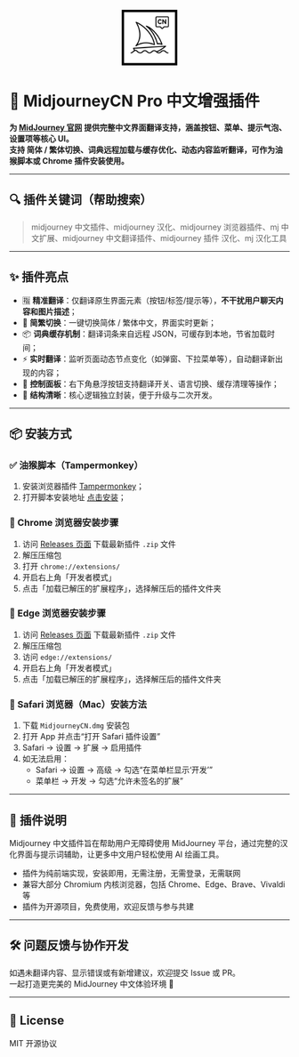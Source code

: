 <p align="center">
  <img src="https://github.com/cwser/midjourney-chinese-plugin/blob/main/iocn/icon.svg?raw=true" width="100" alt="插件图标">
</p>

# 🧩 MidjourneyCN Pro 中文增强插件

**为 [MidJourney 官网](https://www.midjourney.com/) 提供完整中文界面翻译支持，涵盖按钮、菜单、提示气泡、设置项等核心 UI。  
支持 **简体 / 繁体切换**、**词典远程加载与缓存优化**、**动态内容监听翻译**，可作为油猴脚本或 Chrome 插件安装使用。**

---

## 🔍 插件关键词（帮助搜索）

> midjourney 中文插件、midjourney 汉化、midjourney 浏览器插件、mj 中文扩展、midjourney 中文翻译插件、midjourney 插件 汉化、mj 汉化工具

---

## ✨ 插件亮点

- 🈯 **精准翻译**：仅翻译原生界面元素（按钮/标签/提示等），**不干扰用户聊天内容和图片描述**；
- 🔁 **简繁切换**：一键切换简体 / 繁体中文，界面实时更新；
- 📦 **词典缓存机制**：翻译词条来自远程 JSON，可缓存到本地，节省加载时间；
- ⚡ **实时翻译**：监听页面动态节点变化（如弹窗、下拉菜单等），自动翻译新出现的内容；
- 🧩 **控制面板**：右下角悬浮按钮支持翻译开关、语言切换、缓存清理等操作；
- 🧠 **结构清晰**：核心逻辑独立封装，便于升级与二次开发。

---

## 📦 安装方式

### ✅ 油猴脚本（Tampermonkey）

1. 安装浏览器插件 [Tampermonkey](https://www.tampermonkey.net/)；
2. 打开脚本安装地址 [点击安装](https://raw.githubusercontent.com/cwser/midjourney-chinese-plugin/main/MidJourneyCN-tampermonkey.user.js)；

### 🚀 Chrome 浏览器安装步骤

1. 访问 [Releases 页面](https://github.com/cwser/midjourney-chinese-plugin/releases) 下载最新插件 `.zip` 文件
2. 解压压缩包
3. 打开 `chrome://extensions/`
4. 开启右上角「开发者模式」
5. 点击「加载已解压的扩展程序」，选择解压后的插件文件夹

### 🚀 Edge 浏览器安装步骤

1. 访问 [Releases 页面](https://github.com/cwser/midjourney-chinese-plugin/releases) 下载最新插件 `.zip` 文件
2. 解压压缩包
3. 访问 `edge://extensions/`
4. 开启右上角「开发者模式」
5. 点击「加载已解压的扩展程序」，选择解压后的插件文件夹

### 🚀 Safari 浏览器（Mac）安装方法


1. 下载 `MidjourneyCN.dmg` 安装包
2. 打开 App 并点击“打开 Safari 插件设置”
3. Safari → 设置 → 扩展 → 启用插件
4. 如无法启用：
   - Safari → 设置 → 高级 → 勾选“在菜单栏显示‘开发’”
   - 菜单栏 → 开发 → 勾选“允许未签名的扩展”

---

## 📣 插件说明

Midjourney 中文插件旨在帮助用户无障碍使用 MidJourney 平台，通过完整的汉化界面与提示词辅助，让更多中文用户轻松使用 AI 绘画工具。

- 插件为纯前端实现，安装即用，无需注册，无需登录，无需联网
- 兼容大部分 Chromium 内核浏览器，包括 Chrome、Edge、Brave、Vivaldi 等
- 插件为开源项目，免费使用，欢迎反馈与参与共建

---

## 🛠 问题反馈与协作开发

如遇未翻译内容、显示错误或有新增建议，欢迎提交 Issue 或 PR。  
一起打造更完美的 MidJourney 中文体验环境 🌱

---

## 🪪 License

MIT 开源协议
